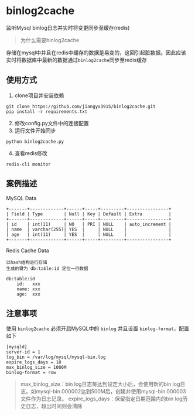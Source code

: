 # binlog2cache

监听Mysql binlog日志并实时将变更同步至缓存(redis)

> 为什么需要binlog2cache

存储在mysql中并且在redis中缓存的数据是易变的，这回引起脏数据。因此应该实时将数据库中最新的数据通过`binlog2cache`同步至redis缓存

## 使用方式

1. clone项目并安装依赖

```shell script
git clone https://github.com/jiangyx3915/binlog2cache.git
pip install -r requirements.txt
```

2. 修改config.py文件中的连接配置
3. 运行文件开始同步

```shell script
python binlog2cache.py
```

4. 查看redis修改

```shell script
redis-cli monitor
```

## 案例描述

MySQL Data

```text
+-------+-------------+------+-----+---------+----------------+
| Field | Type        | Null | Key | Default | Extra          |
+-------+-------------+------+-----+---------+----------------+
| id    | int(11)     | NO   | PRI | NULL    | auto_increment |
| name  | varchar(255)| YES  |     | NULL    |                |
| age   | int(11)     | YES  |     | NULL    |                |
+-------+-------------+------+-----+---------+----------------+
```

Redis Cache Data

```text
以hash结构进行存储
生成的键为 db:table:id 定位一行数据

db:table:id
    id:   xxx
    name: xxx
    age:  xxx    
```

## 注意事项

使用 `binlog2cache` 必须开启MySQL中的 `binlog` 并且设置 `binlog-format`，配置如下

```text
[mysqld]
server-id = 1
log_bin = /var/log/mysql/mysql-bin.log
expire_logs_days = 10
max_binlog_size = 1000M
binlog-format = row
```

> max_binlog_size：bin log日志每达到设定大小后，会使用新的bin log日志。如mysql-bin.000002达到500M后，创建并使用mysql-bin.000003文件作为日志记录。
> expire_logs_days：保留指定日期范围内的bin log历史日志，超出时间则会清除